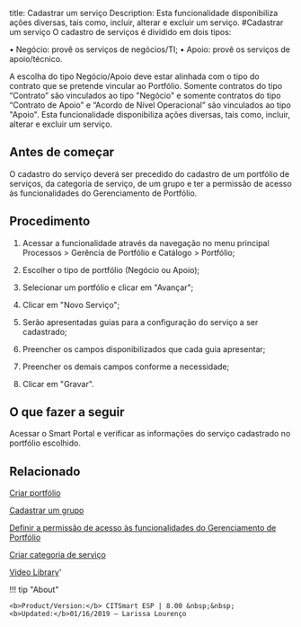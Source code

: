 title: Cadastrar um serviço
Description: Esta funcionalidade disponibiliza ações diversas, tais como, incluir, alterar e excluir um serviço.
#Cadastrar um serviço
O cadastro de serviços é dividido em dois tipos:

•	Negócio: provê os serviços de negócios/TI;
•	Apoio: provê os serviços de apoio/técnico.

A escolha do tipo Negócio/Apoio deve estar alinhada com o tipo do contrato que se pretende vincular ao Portfólio. Somente contratos do tipo “Contrato” são vinculados ao tipo "Negócio" e somente contratos do tipo “Contrato de Apoio” e “Acordo de Nível Operacional” são vinculados ao tipo "Apoio".
Esta funcionalidade disponibiliza ações diversas, tais como, incluir, alterar e excluir um serviço.

Antes de começar
--------------------

O cadastro do serviço deverá ser precedido do cadastro de um portfólio de
serviços, da categoria de serviço, de um grupo e ter a permissão de acesso às
funcionalidades do Gerenciamento de Portfólio.

Procedimento
----------------

1.  Acessar a funcionalidade através da navegação no menu principal Processos \>
    Gerência de Portfólio e Catálogo \> Portfólio;

2.  Escolher o tipo de portfólio (Negócio ou Apoio);

3.  Selecionar um portfólio e clicar em "Avançar";

4.  Clicar em "Novo Serviço";

5.  Serão apresentadas guias para a configuração do serviço a ser cadastrado;

6.  Preencher os campos disponibilizados que cada guia apresentar;

7.  Preencher os demais campos conforme a necessidade;

8.  Clicar em "Gravar".

O que fazer a seguir
------------------------

Acessar o Smart Portal e verificar as informações do serviço cadastrado no
portfólio escolhido.

Relacionado
---------------

[Criar portfólio](/pt-br/citsmart-esp-8/processes/portfolio-and-catalog/use/create-the-portfolio.html)

[Cadastrar um grupo](/pt-br/citsmart-esp-8/initial-settings/access-settings/user/register-groups.html)

[Definir a permissão de acesso às funcionalidades do Gerenciamento de Portfólio](/pt-br/citsmart-esp-8/initial-settings/access-settings/profile/portfolio-management.html)

[Criar categoria de serviço](/pt-br/citsmart-esp-8/processes/portfolio-and-catalog/configuration/create-service-category.html)

<i class='fa fa-youtube-play  fa-2x' style='color:#97ce17;vertical-align: middle;'> </i> [Video Library](https://www.youtube.com/playlist?list=PLB5qK2uzf2RNuLck4D45CohnoacGmsTys)'

!!! tip "About"

    <b>Product/Version:</b> CITSmart ESP | 8.00 &nbsp;&nbsp;
    <b>Updated:</b>01/16/2019 – Larissa Lourenço
